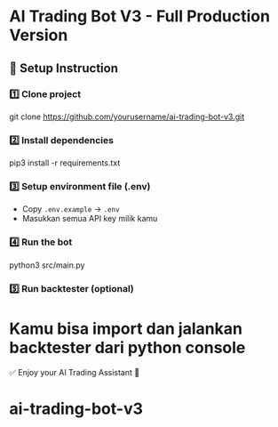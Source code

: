 # AI Trading Bot V3 - Full Production Version

## 🚀 Setup Instruction

### 1️⃣ Clone project
git clone https://github.com/yourusername/ai-trading-bot-v3.git

### 2️⃣ Install dependencies
pip3 install -r requirements.txt

### 3️⃣ Setup environment file (.env)
- Copy `.env.example` → `.env`
- Masukkan semua API key milik kamu

### 4️⃣ Run the bot
python3 src/main.py

### 5️⃣ Run backtester (optional)
# Kamu bisa import dan jalankan backtester dari python console

✅ Enjoy your AI Trading Assistant 🚀
# ai-trading-bot-v3
